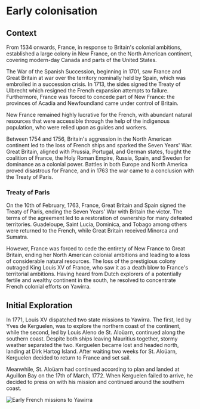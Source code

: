 # Early colonisation

## Context

From 1534 onwards, France, in response to Britain's colonial ambitions, established a large colony in New France, on the North American continent, covering modern-day Canada and parts of the United States.

The War of the Spanish Succession, beginning in 1701, saw France and Great Britain at war over the territory nominally held by Spain, which was embroiled in a succession crisis. In 1713, the sides signed the Treaty of Ulbrecht which resigned the French expansion attempts to failure. Furthermore, France was forced to concede part of New France: the provinces of Acadia and Newfoundland came under control of Britain.

New France remained highly lucrative for the French, with abundant natural resources that were accessible through the help of the indigenous population, who were relied upon as guides and workers.

Between 1754 and 1756, Britain's aggression in the North American continent led to the loss of French ships and sparked the Seven Years' War. Great Britain, aligned with Prussia, Portugal, and German states, fought the coalition of France, the Holy Roman Empire, Russia, Spain, and Sweden for dominance as a colonial power. Battles in both Europe and North America proved disastrous for France, and in 1763 the war came to a conclusion with the Treaty of Paris.

### Treaty of Paris

On the 10th of February, 1763, France, Great Britain and Spain signed the Treaty of Paris, ending the Seven Years' War with Britain the victor. The terms of the agreement led to a restoration of ownership for many defeated territories. Guadeloupe, Saint Lucia, Dominica, and Tobago among others were returned to the French, while Great Britain received Minorca and Sumatra.

However, France was forced to cede the entirety of New France to Great Britain, ending her North American colonial ambitions and leading to a loss of considerable natural resources. The loss of the prestigious colony outraged King Louis XV of France, who saw it as a death blow to France's territorial ambitions. Having heard from Dutch explorers of a potentially fertile and wealthy continent in the south, he resolved to concentrate French colonial efforts on Yawirra.

## Initial Exploration

In 1771, Louis XV dispatched two state missions to Yawirra. The first, led by Yves de Kerguelen, was to explore the northern coast of the continent, while the second, led by Louis Aleno de St. Aloüarn, continued along the southern coast. Despite both ships leaving Mauritius together, stormy weather separated the two. Kerguelen became lost and headed north, landing at Dirk Hartog Island. After waiting two weeks for St. Aloüarn, Kerguelen decided to return to France and set sail.

Meanwhile, St. Aloüarn had continued according to plan and landed at Aguillon Bay on the 17th of March, 1772. When Kerguelen failed to arrive, he decided to press on with his mission and continued around the southern coast.

![Early French missions to Yawirra](/yawirra/images/Exploration.jpg)
